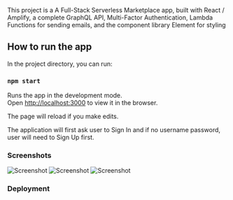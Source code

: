 This project is a A Full-Stack Serverless Marketplace app, built with React / Amplify, a complete GraphQL API, Multi-Factor Authentication, Lambda Functions for sending emails, and the component library Element for styling

## How to run the app
In the project directory, you can run:

### `npm start`

Runs the app in the development mode.<br />
Open [http://localhost:3000](http://localhost:3000) to view it in the browser.

The page will reload if you make edits.<br />

The application will first ask user to Sign In and if no username password, user will need to Sign Up first.<br />


### Screenshots
![Screenshot]()
![Screenshot]()
![Screenshot]()

### Deployment

<!-- Hosting endpoint: http://amplifynotetaker-20200811154937-hostingbucket-dev.s3-website-us-west-2.amazonaws.com
 -->